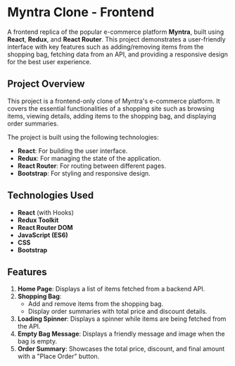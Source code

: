 # Myntra Clone - Frontend

A frontend replica of the popular e-commerce platform **Myntra**, built using **React**, **Redux**, and **React Router**. This project demonstrates a user-friendly interface with key features such as adding/removing items from the shopping bag, fetching data from an API, and providing a responsive design for the best user experience.



## Project Overview

This project is a frontend-only clone of Myntra's e-commerce platform. It covers the essential functionalities of a shopping site such as browsing items, viewing details, adding items to the shopping bag, and displaying order summaries. 

The project is built using the following technologies:
- **React**: For building the user interface.
- **Redux**: For managing the state of the application.
- **React Router**: For routing between different pages.
- **Bootstrap**: For styling and responsive design.

## Technologies Used

- **React** (with Hooks)
- **Redux Toolkit**
- **React Router DOM**
- **JavaScript (ES6)**
- **CSS**
- **Bootstrap**

## Features

1. **Home Page**: Displays a list of items fetched from a backend API.
2. **Shopping Bag**:
   - Add and remove items from the shopping bag.
   - Display order summaries with total price and discount details.
3. **Loading Spinner**: Displays a spinner while items are being fetched from the API.
4. **Empty Bag Message**: Displays a friendly message and image when the bag is empty.
5. **Order Summary**: Showcases the total price, discount, and final amount with a "Place Order" button.
